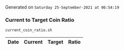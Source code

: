 Generated on `Saturday 25-September-2021 at 06:54:19`

### Current to Target Coin Ratio
`current_coin_ratio.sh`

Date|Current|Target|Ratio
---|---|---|---

